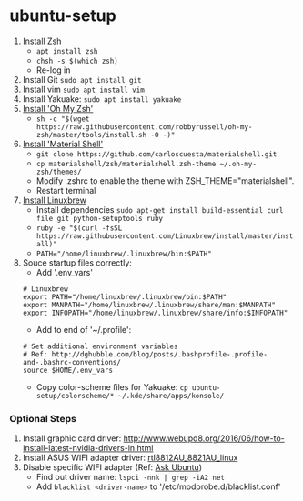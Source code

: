 # ubuntu-setup

1. [Install Zsh](https://github.com/robbyrussell/oh-my-zsh/wiki/Installing-ZSH#user-content-ubuntu-debian--derivatives)
    * `apt install zsh`
    * `chsh -s $(which zsh)`
    * Re-log in
1. Install Git `sudo apt install git`
1. Install vim `sudo apt install vim`
1. Install Yakuake: `sudo apt install yakuake`
1. [Install 'Oh My Zsh'](https://github.com/robbyrussell/oh-my-zsh#user-content-getting-started)
    * `sh -c "$(wget https://raw.githubusercontent.com/robbyrussell/oh-my-zsh/master/tools/install.sh -O -)"`
1. [Install 'Material Shell'](https://github.com/carloscuesta/materialshell#user-content-download)
    * `git clone https://github.com/carloscuesta/materialshell.git`
    * `cp materialshell/zsh/materialshell.zsh-theme ~/.oh-my-zsh/themes/`
    * Modify .zshrc to enable the theme with ZSH_THEME="materialshell".
    * Restart terminal
1. [Install Linuxbrew](https://github.com/Linuxbrew/brew#user-content-install-linuxbrew)
    * Install dependencies `sudo apt-get install build-essential curl file git python-setuptools ruby`
    * `ruby -e "$(curl -fsSL https://raw.githubusercontent.com/Linuxbrew/install/master/install)"`
    * `PATH="/home/linuxbrew/.linuxbrew/bin:$PATH"`
1. Souce startup files correctly:
    * Add '.env_vars'
    ```
    # Linuxbrew
    export PATH="/home/linuxbrew/.linuxbrew/bin:$PATH"
    export MANPATH="/home/linuxbrew/.linuxbrew/share/man:$MANPATH"
    export INFOPATH="/home/linuxbrew/.linuxbrew/share/info:$INFOPATH"
    ```
    * Add to end of '~/.profile':
    ```
    # Set additional environment variables
    # Ref: http://dghubble.com/blog/posts/.bashprofile-.profile-and-.bashrc-conventions/
    source $HOME/.env_vars
    ```
    * Copy color-scheme files for Yakuake: `cp ubuntu-setup/colorscheme/* ~/.kde/share/apps/konsole/`

### Optional Steps

1. Install graphic card driver: http://www.webupd8.org/2016/06/how-to-install-latest-nvidia-drivers-in.html
1. Install ASUS WIFI adapter driver: [rtl8812AU_8821AU_linux](https://github.com/abperiasamy/rtl8812AU_8821AU_linux)
1. Disable specific WIFI adapter (Ref: [Ask Ubuntu](https://askubuntu.com/questions/116309/how-can-i-permanently-disable-the-internal-wifi-adapter))
    * Find out driver name: `lspci -nnk | grep -iA2 net`
    * Add `blacklist <driver-name>` to '/etc/modprobe.d/blacklist.conf'
